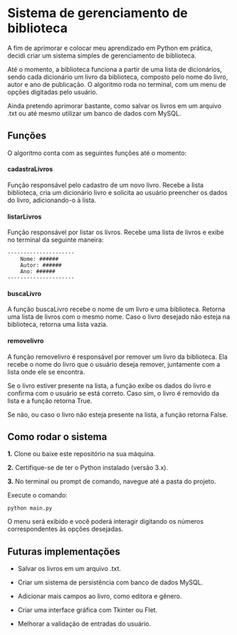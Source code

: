 # Sistema de gerenciamento de biblioteca

A fim de aprimorar e colocar meu aprendizado em Python em prática, decidi criar um sistema simples de gerenciamento de biblioteca.

Até o momento, a biblioteca funciona a partir de uma lista de dicionários, sendo cada dicionário um livro da biblioteca, composto pelo nome do livro, autor e ano de publicação. O algoritmo roda no terminal, com um menu de opções digitadas pelo usuário.

Ainda pretendo aprimorar bastante, como salvar os livros em um arquivo .txt ou até mesmo utilizar um banco de dados com MySQL.



## Funções

O algoritmo conta com as seguintes funções até o momento:

#### cadastraLivros
Função responsável pelo cadastro de um novo livro.
Recebe a lista biblioteca, cria um dicionário livro e solicita ao usuário preencher os dados do livro, adicionando-o à lista.

#### listarLivros

Função responsável por listar os livros.
Recebe uma lista de livros e exibe no terminal da seguinte maneira:

    ---------------------
        Nome: ######
        Autor: ######
        Ano: ######
    ---------------------

#### buscaLivro

A função buscaLivro recebe o nome de um livro e uma biblioteca.
Retorna uma lista de livros com o mesmo nome. Caso o livro desejado não esteja na biblioteca, retorna uma lista vazia.

#### removelivro

A função removelivro é responsável por remover um livro da biblioteca.
Ela recebe o nome do livro que o usuário deseja remover, juntamente com a lista onde ele se encontra.

Se o livro estiver presente na lista, a função exibe os dados do livro e confirma com o usuário se está correto.
Caso sim, o livro é removido da lista e a função retorna True.

Se não, ou caso o livro não esteja presente na lista, a função retorna False.


## Como rodar o sistema

**1.** Clone ou baixe este repositório na sua máquina.

**2.** Certifique-se de ter o Python instalado (versão 3.x).

**3.** No terminal ou prompt de comando, navegue até a pasta do projeto.

Execute o comando:

    python main.py

O menu será exibido e você poderá interagir digitando os números correspondentes às opções desejadas.

## Futuras implementações

- Salvar os livros em um arquivo .txt.

- Criar um sistema de persistência com banco de dados MySQL.

- Adicionar mais campos ao livro, como editora e gênero.

- Criar uma interface gráfica com Tkinter ou Flet.

- Melhorar a validação de entradas do usuário.